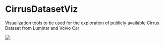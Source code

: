# CirrusDatasetViz
Visualization tools to be used for the exploration of publicly available Cirrus Dataset from Luminar and Volvo Car


![](/Video/Cirrus.gif)
